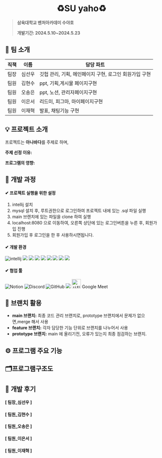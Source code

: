 <div align="center">
  <h1> ♻️SU yaho♻️ </h1>
</div>

> **삼육대학교 벤처아카데미 수야호**
>
> **개발기간: 2024.5.10~2024.5.23**

## 🙌 팀 소개

| 직책 | 이름   | 담당 파트                     |
|------|--------|-------------------------------|
| 팀장 | 심선우 | 깃헙 관리, 기획, 메인페이지 구현, 로그인 회원가입 구현  |
| 팀원 | 김현수 | ppt, 기획,게시물 페이지구현 |
| 팀원 | 오송은 | ppt, 노션, 관리자페이지구현 |
| 팀원 | 이은서 | 리드미, 피그마, 마이페이지구현  |
| 팀원 | 이재혁 | 발표, 채팅기능 구현  |

## 💡 프로젝트 소개

프로젝트는 **아나바다**를 주제로 하며, 

**주제 선정 이유:** 

**프로그램의 영향:** 


## 🔎 개발 과정

#### ✔ 프로젝트 실행을 위한 설정
1. intellij 설치
2. mysql 설치 후, 루트권한으로 로그인하여 프로젝트 내에 있는 .sql 파일 실행
3. main 브렌치에 있는 파일을 clone 하여 실행
4. localhost:8080 으로 이동하여, 오른쪽 상단에 있는 로그인버튼을 누른 후, 회원가입 진행
5. 회원가입 후 로그인을 한 후 사용하시면됩니다.



#### ✔ 개발 환경
![intellij](https://img.shields.io/badge/IntelliJ_IDEA-000000.svg?style=for-the-badge&logo=intellij-idea&logoColor=white)
<img src="https://img.shields.io/badge/Thymeleaf-005F0F?style=for-the-badge&logo=Thymeleaf&logoColor=white">
<img src="https://img.shields.io/badge/springboot-6DB33F?style=for-the-badge&logo=springboot&logoColor=white">
<img src="https://img.shields.io/badge/html5-E34F26?style=for-the-badge&logo=html5&logoColor=white">
<img src="https://img.shields.io/badge/css-1572B6?style=for-the-badge&logo=css3&logoColor=white">
<img src="https://img.shields.io/badge/javascript-F7DF1E?style=for-the-badge&logo=javascript&logoColor=black">
<img src="https://img.shields.io/badge/mysql-4479A1?style=for-the-badge&logo=mysql&logoColor=white">
<img src="https://img.shields.io/badge/mysqlworkbench-4479A1?style=for-the-badge&logo=mysql&logoColor=white">
<img src="https://img.shields.io/badge/JPA-CCCCCC?style=for-the-badge&logo=&logoColor=white">




#### ✔ 협업 툴
![Notion](https://img.shields.io/badge/notion-FCBFBD?style=for-the-badge&logo=notion&logoColor=white)
![Discord](https://img.shields.io/badge/discord-9999FF?style=for-the-badge&logo=discord&logoColor=black)
![GitHub](https://img.shields.io/badge/GitHub-FECC00?style=for-the-badge&logo=GitHub&logoColor=white)
<img src="https://img.shields.io/badge/Figma-F24E1E?style=for-the-badge&logo=figma&logoColor=white">
<img src="https://github.com/DBTeamP/Find-Dog/assets/135615995/5e61746a-f6f2-4912-a31e-ca8b9755d8fe" alt="사진" width="30" height="30"> Google Meet

## 📌 브랜치 활용

- **main 브랜치:** 최종 코드 관리 브랜치로, prototype 브랜치에서 문제가 없으면,merge 해서 사용
- **feature 브랜치:** 각자 담당한 기능 단위로 브랜치를 나누어서 사용
- **prototype 브랜치:** main 에 올리기전, 오류가 있는지 최종 점검하는 브랜치. 

## ⚙ 프로그램 주요 기능


## 🗂️프로그램구조도

## 🙏 개발 후기
#### [ 팀장_심선우 ]


#### [ 팀원_김현수 ]


#### [ 팀원_오송은 ]



#### [ 팀원_이은서 ]



#### [ 팀원_이재혁 ]
